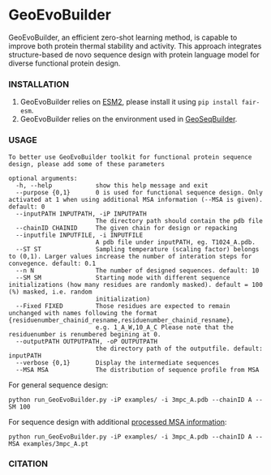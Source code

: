 # GeoEvoBuilder
GeoEvoBuilder, an efficient zero-shot learning method, is capable to improve both protein thermal stability and activity. This approach integrates structure-based de novo sequence design with protein language model for diverse functional protein design.

<!-- ![Alt text](https://github.com/PKUliujl/GeoEvoBuilder/blob/main/image/flow.jpg) -->

### INSTALLATION
<!-- ====================== -->
1. GeoEvoBuilder relies on [ESM2](https://github.com/facebookresearch/esm), please install it using `pip install fair-esm`.
2. GeoEvoBuilder relies on the environment used in [GeoSeqBuilder](https://github.com/PKUliujl/GeoSeqBuilder/).

### USAGE
<!-- ====================== 
We are currently in the process of organizing the code and anticipate releasing the software soon. -->
```
To better use GeoEvoBuilder toolkit for functional protein sequence design, please add some of these parameters

optional arguments:
  -h, --help            show this help message and exit
  --purpose {0,1}       0 is used for functional sequence design. Only activated at 1 when using additional MSA information (--MSA is given). default: 0
  --inputPATH INPUTPATH, -iP INPUTPATH
                        The directory path should contain the pdb file
  --chainID CHAINID     The given chain for design or repacking
  --inputfile INPUTFILE, -i INPUTFILE
                        A pdb file under inputPATH, eg. T1024_A.pdb.
  --ST ST               Sampling temperature (scaling factor) belongs to (0,1). Larger values increase the number of interation steps for convegence. default: 0.1
  --n N                 The number of designed sequences. default: 10
  --SM SM               Starting mode with different sequence initializations (how many residues are randomly masked). default = 100 (%) masked, i.e. random
                        initialization)
  --Fixed FIXED         Those residues are expected to remain unchanged with names following the format {residuenumber_chainid_resname,residuenumber_chainid_resname},
                        e.g. 1_A_W,10_A_C Please note that the residuenumber is renumbered begining at 0.
  --outputPATH OUTPUTPATH, -oP OUTPUTPATH
                        the directory path of the outputfile. default: inputPATH
  --verbose {0,1}       Display the intermediate sequences
  --MSA MSA             The distribution of sequence profile from MSA
```

For general sequence design:
```
python run_GeoEvoBuilder.py -iP examples/ -i 3mpc_A.pdb --chainID A --SM 100
```
For sequence design with additional [processed MSA information](https://github.com/PKUliujl/GeoEvoBuilder/tree/main/MSA_Processing):
```
python run_GeoEvoBuilder.py -iP examples/ -i 3mpc_A.pdb --chainID A --MSA examples/3mpc_A.pt
```

### CITATION
